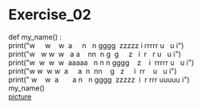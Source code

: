 # Exercise_02
def my_name() :<br>
print("w     w    w   a     n   n gggg  zzzzz  i  rrrrr u   u i")<br>
print("w   w w  w   a a    nn  n g  g     z   i  r   r u   u i")<br>
print("w  w  w  w  aaaaa   n n n gggg    z    i  rrrrr u   u i")<br>
print("w w  w w  a     a  n  nn    g   z     i  rr    u   u i")<br>
print(" w    w  a       a n   n gggg  zzzzz  i  r rrr uuuuu i")<br>
my_name()<br>
[picture](https://github.com/wzrwisdom/compuational_physics_N2015301020068/blob/master/my_name.png)
